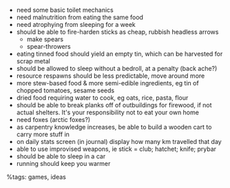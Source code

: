 * need some basic toilet mechanics
* need malnutrition from eating the same food
* need atrophying from sleeping for a week
* should be able to fire-harden sticks as cheap, rubbish headless arrows
  - make spears
  - spear-throwers
* eating tinned food should yield an empty tin, which can be harvested for scrap metal
* should be allowed to sleep without a bedroll, at a penalty (back ache?)
* resource respawns should be less predictable, move around more
* more stew-based food & more semi-edible ingredients, eg tin of chopped tomatoes, sesame seeds
* dried food requiring water to cook, eg oats, rice, pasta, flour
* should be able to break planks off of outbuildings for firewood, if not actual shelters. It's your responsibility not to eat your own home
* need foxes (arctic foxes?)
* as carpentry knowledge increases, be able to build a wooden cart to carry more stuff in
* on daily stats screen (in journal) display how many km travelled that day
* able to use improvised weapons, ie stick = club; hatchet; knife; prybar
* should be able to sleep in a car
* running should keep you warmer

%tags: games, ideas
